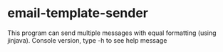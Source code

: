 # email-template-sender

This program can send multiple messages with equal formatting (using jinjava). Console version, type -h to see help message
